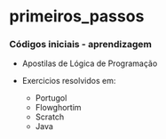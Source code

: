 # primeiros_passos

### Códigos iniciais - aprendizagem

- Apostilas de Lógica de Programação
- Exercicios resolvidos em:

    - Portugol
    - Flowghortim
    - Scratch
    - Java
